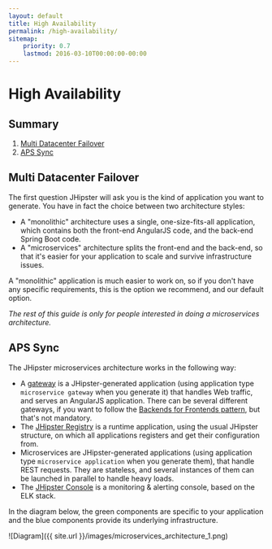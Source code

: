 ```yaml
---
layout: default
title: High Availability
permalink: /high-availability/
sitemap:
    priority: 0.7
    lastmod: 2016-03-10T00:00:00-00:00
---
```


# <i class="fa fa-sitemap"></i> High Availability

## Summary

1. [Multi Datacenter Failover](#mdc_testing)
2. [APS Sync](#aps_sync)


## <a name="mdc_testing"></a> Multi Datacenter Failover

The first question JHipster will ask you is the kind of application you want to generate. You have in fact the choice between two architecture styles:

- A "monolithic" architecture uses a single, one-size-fits-all application, which contains both the front-end AngularJS code, and the back-end Spring Boot code.
- A "microservices" architecture splits the front-end and the back-end, so that it's easier for your application to scale and survive infrastructure issues.

A "monolithic" application is much easier to work on, so if you don't have any specific requirements, this is the option we recommend, and our default option.

_The rest of this guide is only for people interested in doing a microservices architecture._

## <a name="aps_sync"></a> APS Sync

The JHipster microservices architecture works in the following way:

 * A [gateway](#gateway) is a JHipster-generated application (using application type `microservice gateway` when you generate it) that handles Web traffic, and serves an AngularJS application. There can be several different gateways, if you want to follow the [Backends for Frontends pattern](https://www.thoughtworks.com/insights/blog/bff-soundcloud), but that's not mandatory.
 * The [JHipster Registry](#registry) is a runtime application, using the usual JHipster structure, on which all applications registers and get their configuration from.
 * Microservices are JHipster-generated applications (using application type `microservice application` when you generate them), that handle REST requests. They are stateless, and several instances of them can be launched in parallel to handle heavy loads.
 * The [JHipster Console](https://github.com/jhipster/jhipster-console) is a monitoring & alerting console, based on the ELK stack.

In the diagram below, the green components are specific to your application and the blue components provide its underlying infrastructure.

![Diagram]({{ site.url }}/images/microservices_architecture_1.png)
